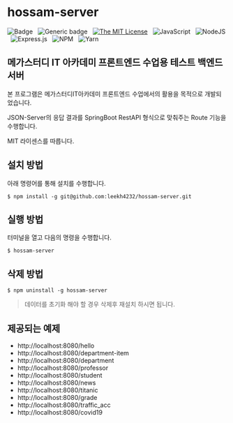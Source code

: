 # hossam-server

![Badge](https://img.shields.io/badge/Author-Lee%20KwangHo-blue.svg?style=flat-square&logo=appveyor) &nbsp;
![Generic badge](https://img.shields.io/badge/version-1.0.0-critical.svg?style=flat-square&logo=appveyor) &nbsp;
[![The MIT License](https://img.shields.io/badge/license-MIT-orange.svg?style=flat-square&logo=appveyor)](http://opensource.org/licenses/MIT) &nbsp;
![JavaScript](https://img.shields.io/badge/javascript-%23323330.svg?style=flat-square&logo=javascript&logoColor=%23F7DF1E) &nbsp;
![NodeJS](https://img.shields.io/badge/node.js-6DA55F?style=flat-square&logo=node.js&logoColor=white) &nbsp;
![Express.js](https://img.shields.io/badge/express.js-%23404d59.svg?style=flat-square&logo=express&logoColor=%2361DAFB) &nbsp;
![NPM](https://img.shields.io/badge/NPM-%23CB3837.svg?style=flat-square&logo=npm&logoColor=white) &nbsp;
![Yarn](https://img.shields.io/badge/yarn-%232C8EBB.svg?style=flat-square&logo=yarn&logoColor=white)


## 메가스터디 IT 아카데미 프론트엔드 수업용 테스트 백엔드 서버

본 프로그램은 메가스터디IT아카데미 프론트엔드 수업에서의 활용을 목적으로 개발되었습니다.

JSON-Server의 응답 결과를 SpringBoot RestAPI 형식으로 맞춰주는 Route 기능을 수행합니다.

MIT 라이센스를 따릅니다.

## 설치 방법

아래 명령어를 통해 설치를 수행합니다.

```shell
$ npm install -g git@github.com:leekh4232/hossam-server.git
```

## 실행 방법

터미널을 열고 다음의 명령을 수행합니다.

```shell
$ hossam-server
```

## 삭제 방법

```shell
$ npm uninstall -g hossam-server
```

> 데이터를 초기화 해야 할 경우 삭제후 재설치 하시면 됩니다.

## 제공되는 예제

- http://localhost:8080/hello
- http://localhost:8080/department-item
- http://localhost:8080/department
- http://localhost:8080/professor
- http://localhost:8080/student
- http://localhost:8080/news
- http://localhost:8080/titanic
- http://localhost:8080/grade
- http://localhost:8080/traffic_acc
- http://localhost:8080/covid19
